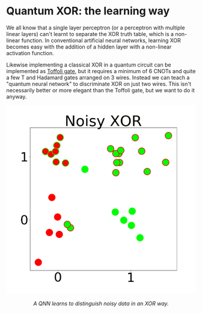 # Quantum XOR: the learning way

We all know that a single layer perceptron (or a perceptron with multiple linear layers) can't learnt to separate the XOR truth table, which is a non-linear function. In conventional artificial neural networks, learning XOR becomes easy with the addition of a hidden layer with a non-linear activation function.

Likewise implementing a classical XOR in a quantum circuit can be implemented as <a href="https://en.wikipedia.org/wiki/Toffoli_gate">Toffoli gate</a>, but it requires a minimum of 6 CNOTs and quite a few T and Hadamard gates arranged on 3 wires. Instead we can teach a "quantum neural network" to discriminate XOR on just two wires. This isn't necessarily better or more elegant than the Toffoli gate, but we want to do it anyway.


<img src="./figs/noisy_q_xor.gif">
<p align="center"><em>A QNN learns to distinguish noisy data in an XOR way.</em></p>

